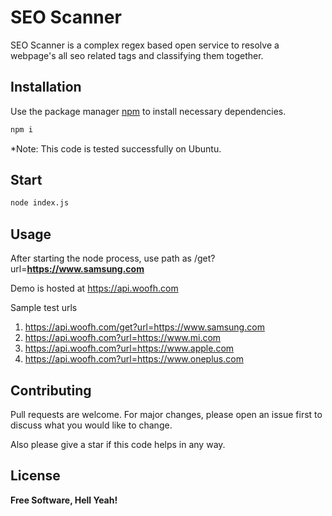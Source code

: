 # SEO Scanner

SEO Scanner is a complex regex based open service to resolve a webpage's all seo related tags and classifying them together.


## Installation

Use the package manager [npm](https://www.npmjs.com/) to install necessary dependencies.

```bash
npm i
```


*Note: This code is tested successfully on Ubuntu.


## Start

```bash
node index.js
```

## Usage
After starting the node process, use path as <domain>/get?url=**https://www.samsung.com**

Demo is hosted at https://api.woofh.com

Sample test urls
 1. https://api.woofh.com/get?url=https://www.samsung.com
 2. https://api.woofh.com?url=https://www.mi.com
 3. https://api.woofh.com?url=https://www.apple.com
 4. https://api.woofh.com?url=https://www.oneplus.com


## Contributing
Pull requests are welcome. For major changes, please open an issue first to discuss what you would like to change.

Also please give a star if this code helps in any way.

License
----


**Free Software, Hell Yeah!**
